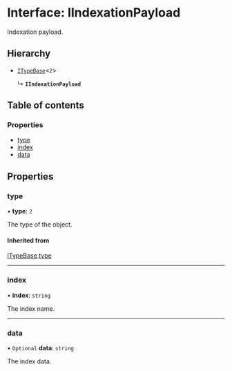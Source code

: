 # Interface: IIndexationPayload

Indexation payload.

## Hierarchy

- [`ITypeBase`](ITypeBase.md)<``2``\>

  ↳ **`IIndexationPayload`**

## Table of contents

### Properties

- [type](IIndexationPayload.md#type)
- [index](IIndexationPayload.md#index)
- [data](IIndexationPayload.md#data)

## Properties

### type

• **type**: ``2``

The type of the object.

#### Inherited from

[ITypeBase](ITypeBase.md).[type](ITypeBase.md#type)

___

### index

• **index**: `string`

The index name.

___

### data

• `Optional` **data**: `string`

The index data.
